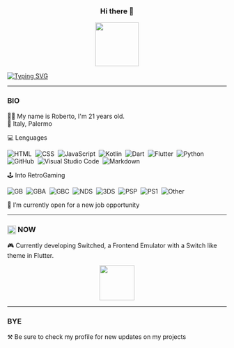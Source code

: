 <h3 align="center"> Hi there 👋</h3>
<p align="center"><a href="https://github.com/portal305"><image align="center" src="https://raw.githubusercontent.com/milaan9/milaan9/main/catfly.gif" height="100px" width="100px"></a></p>
  
[![Typing SVG](https://readme-typing-svg.demolab.com?font=Fira+Code&pause=1000&color=8F3CFF&center=true&vCenter=true&width=990&lines=Welcome+to+my+profile;My+name+is+Roberto)](https://git.io/typing-svg)

<hr>
  
### BIO

🧑‍🦰 My name is Roberto, I'm 21 years old.<br>
📍 Italy, Palermo<br>

<div>
  
  💻 Lenguages
  
  ![HTML](https://img.shields.io/badge/-HTML-0D1117?style=flat&logo=HTML5)&nbsp;
  ![CSS](https://img.shields.io/badge/-CSS-0D1117?style=flat&logo=CSS3&logoColor=1572B6)&nbsp;
  ![JavaScript](https://img.shields.io/badge/-JavaScript-0D1117?style=flat&logo=javascript)&nbsp;
  ![Kotlin](https://img.shields.io/badge/-Kotlin-0D1117?style=flat&logo=kotlin)&nbsp;
  ![Dart](https://img.shields.io/badge/-Dart-0D1117?style=flat&logo=dart)&nbsp;
  ![Flutter](https://img.shields.io/badge/-Flutter-0D1117?style=flat&logo=flutter)&nbsp;
  ![Python](https://img.shields.io/badge/-Python-0D1117?style=flat&logo=python)&nbsp;
  ![GitHub](https://img.shields.io/badge/-GitHub-0D1117?style=flat&logo=github)&nbsp;
  ![Visual Studio Code](https://img.shields.io/badge/-VS%20Code-0D1117?style=flat&logo=visual-studio-code&logoColor=007ACC)&nbsp;
  ![Markdown](https://img.shields.io/badge/-Markdown-0D1117?style=flat&logo=markdown)
</div>

<div>

🕹️ Into RetroGaming

![GB](https://img.shields.io/badge/Gameboy-0D1117?style=flat)&nbsp;
![GBA](https://img.shields.io/badge/Gameboy%20Advance-0D1117?style=flat)&nbsp;
![GBC](https://img.shields.io/badge/Gameboy%20Color-0D1117?style=flat)&nbsp;
![NDS](https://img.shields.io/badge/Nintendo%20DS-0D1117?style=flat)&nbsp;
![3DS](https://img.shields.io/badge/Nintendo%203DS-0D1117?style=flat)&nbsp;
![PSP](https://img.shields.io/badge/PlayStation%20Portalble-0D1117?style=flat)&nbsp;
![PS1](https://img.shields.io/badge/Playstation-0D1117?style=flat)&nbsp;
![Other](https://img.shields.io/badge/Other-red?style=flat)&nbsp;

</div>

💼 I’m currently open for a new job opportunity
  
<hr>
  
<h3><image align="center" src="https://camo.githubusercontent.com/beb64ff21c883e318e4f5db5231c2ba4175705bea1c9249e82a41ab375db4f75/68747470733a2f2f6d65646961322e67697068792e636f6d2f6d656469612f51737347456d706b79454f684243623765312f67697068792e6769663f6369643d656366303565343761306e336769316266716e74716d6f62386739616964316f796a327772336473336d67373030626c267269643d67697068792e676966" height="20px" width="20px">  NOW</h3>

🎮 Currently developing Switched, a Frontend Emulator with a Switch like theme in Flutter.
<p align="center">
  <a href="https://github.com/portal305">
    <image align="center" src="https://amazeballs.co.za/wp-content/uploads/2017/12/Logo-Animation-1.gif" height="80px" width="80px">
  </a>
</p>
  
<hr>
  
### BYE
⚒️ Be sure to check my profile for new updates on my projects
